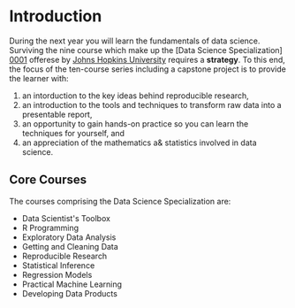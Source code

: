 # Introduction
During the next year you will learn the fundamentals of data science.
Surviving the nine course which make up the [Data Science Specialization] [0001] offerese by 
[Johns Hopkins University][jhu] requires a **strategy**.
To this end, the focus of the ten-course series including a capstone project is to provide the learner with:
1. an intorduction to the key ideas behind reproducible research,
2. an introduction to the tools and techniques to transform raw data into a presentable report,
3. an opportunity to gain hands-on practice so you can learn the techniques for yourself, and
4. an appreciation of the mathematics a& statistics involved in data science.

## Core Courses
The courses comprising the Data Science Specialization are:
* Data Scientist's Toolbox
* R Programming
* Exploratory Data Analysis
* Getting and Cleaning Data
* Reproducible Research
* Statistical Inference
* Regression Models
* Practical Machine Learning
* Developing Data Products

[0001]: https://www.coursera.org/specialization/jhudatascience/1?utm_medium=courseDescripTop
[jhu]:http://www.jhu.edu
